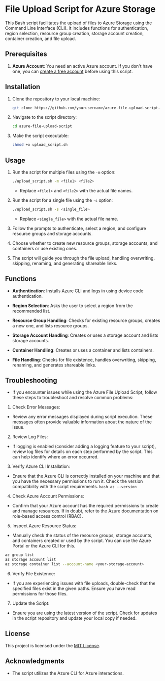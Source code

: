 # File Upload Script for Azure Storage

This Bash script facilitates the upload of files to Azure Storage using the Command Line Interface (CLI). It includes functions for authentication, region selection, resource group creation, storage account creation, container creation, and file upload.

## Prerequisites

1. **Azure Account**: You need an active Azure account. If you don't have one, you can [create a free account](https://azure.microsoft.com/free/) before using this script.

## Installation

1. Clone the repository to your local machine:

    ```bash
    git clone https://github.com/yourusername/azure-file-upload-script.git
    ```

2. Navigate to the script directory:

    ```bash
    cd azure-file-upload-script
    ```

3. Make the script executable:

    ```bash
    chmod +x upload_script.sh
    ```

## Usage

1. Run the script for multiple files using the `-m` option:

    ```bash
    ./upload_script.sh -m <file1> <file2>
    ```

    - Replace `<file1>` and `<file2>` with the actual file names.

2. Run the script for a single file using the `-s` option:

    ```bash
    ./upload_script.sh -s <single_file>
    ```

    - Replace `<single_file>` with the actual file name.

3. Follow the prompts to authenticate, select a region, and configure resource groups and storage accounts.

4. Choose whether to create new resource groups, storage accounts, and containers or use existing ones.

5. The script will guide you through the file upload, handling overwriting, skipping, renaming, and generating shareable links.

## Functions

- **Authentication**: Installs Azure CLI and logs in using device code authentication.

- **Region Selection**: Asks the user to select a region from the recommended list.

- **Resource Group Handling**: Checks for existing resource groups, creates a new one, and lists resource groups.

- **Storage Account Handling**: Creates or uses a storage account and lists storage accounts.

- **Container Handling**: Creates or uses a container and lists containers.

- **File Handling**: Checks for file existence, handles overwriting, skipping, renaming, and generates shareable links.

## Troubleshooting

- If you encounter issues while using the Azure File Upload Script, follow these steps to troubleshoot and resolve common problems:

1. Check Error Messages:

- Review any error messages displayed during script execution. These messages often provide valuable information about the nature of the issue.

2. Review Log Files:

- If logging is enabled (consider adding a logging feature to your script), review log files for details on each step performed by the script. This can help identify where an error occurred.

3. Verify Azure CLI Installation:

- Ensure that the Azure CLI is correctly installed on your machine and that you have the necessary permissions to run it. Check the version compatibility with the script requirements.
 ```bash az --version```

4. Check Azure Account Permissions:

- Confirm that your Azure account has the required permissions to create and manage resources. If in doubt, refer to the Azure documentation on role-based access control (RBAC).

5. Inspect Azure Resource Status:

- Manually check the status of the resource groups, storage accounts, and containers created or used by the script. You can use the Azure Portal or the Azure CLI for this.
```bash
az group list
az storage account list
az storage container list --account-name <your-storage-account>
```

6. Verify File Existence:

- If you are experiencing issues with file uploads, double-check that the specified files exist in the given paths. Ensure you have read permissions for those files.

7. Update the Script:

- Ensure you are using the latest version of the script. Check for updates in the script repository and update your local copy if needed.

## License

This project is licensed under the [MIT License](LICENSE).

## Acknowledgments

- The script utilizes the Azure CLI for Azure interactions.
